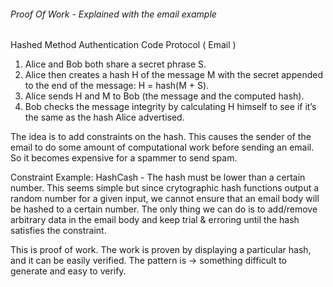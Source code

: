 ###### Proof Of Work - Explained with the email example

Hashed Method Authentication Code Protocol ( Email )

1. Alice and Bob both share a secret phrase S.
2. Alice then creates a hash H of the message M with the secret appended to the end of the message:
    H = hash(M + S).
3. Alice sends H and M to Bob (the message and the computed hash).
4. Bob checks the message integrity by calculating H himself to see if it’s the same as the hash Alice advertised.

The idea is to add constraints on the hash. This causes the sender of the email to do some amount of computational work before sending an email. So it becomes expensive for a spammer to send spam.

Constraint Example: HashCash - The hash must be lower than a certain number. This seems simple but since crytographic hash functions output a random number for a given input, we cannot ensure that an email body will be hashed to a certain number. The only thing we can do is to add/remove arbitrary data in the email body and keep trial & erroring until the hash satisfies the constraint.

This is proof of work. The work is proven by displaying a particular hash, and it can be easily verified. The pattern is -> something difficult to generate and easy to verify.